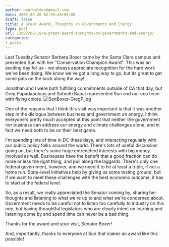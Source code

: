 ```yaml
---
author: nearwalden@gmail.com
date: 2007-08-20 02:39:43+00:00
draft: false
title: A Great Award, Thoughts on Governments and Energy
type: post
url: /2007/08/19/a-great-award-thoughts-on-governments-and-energy/
categories:
- posts
---
```


Last Tuesday Senator Barbara Boxer came by the Santa Clara campus and presented Sun with her "Conservation Champion Award". This was an exciting day for us - we always appreciate recognition for the hard work we've been doing. We know we've got a long way to go, but its great to get some pats on the back along the way!





Jonathan and I were both fulfilling commitments outside of CA that day, but Greg Papadapolous and Subodh Bapat represented Sun and our eco team with flying colors. ![SenBoxer-GregP.jpg](http://blogs.sun.com/enviro/resource/_SenBoxer-GregP.jpg)






One of the reasons that I think this visit was important is that it was another step in the dialogue between business and government on energy. I think everyone's pretty much accepted at this point that neither the government nor business can address our energy and climate challenges alone, and in fact we need both to be on their best game.





I'm spending lots of time in DC these days, and interacting regularly with our public policy folks around the world. There's lots of useful discussion going on, but there's some huge entrenched interests with big money involved as well. Businesses have the benefit that a good fraction can do more or less the right thing, and pull along the laggards. There's only one federal government, however, and we need it to hit at least a triple, if not a home run. State-level initiatives help by giving us some testing ground, but if we want to meet these challenges with the best economic outcome, it has to start at the federal level.





So, as a result, we really appreciated the Senator coming by, sharing her thoughts and listening to what we're up to and what we're concerned about. Government needs to be careful not to listen too carefully to industry on this one, but having thoughtful legislators who are clearly intent on learning and listening come by and spend time can never be a bad thing.





Thanks for the award and your visit, Senator Boxer!





And, importantly, thanks to everyone at Sun that makes an award like this possible!



